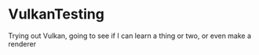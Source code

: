 # VulkanTesting
Trying out Vulkan, going to see if I can learn a thing or two, or even make a renderer
